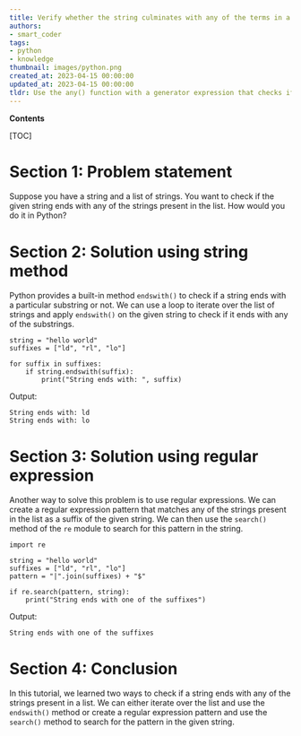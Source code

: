 ```yaml
---
title: Verify whether the string culminates with any of the terms in a given list
authors:
- smart_coder
tags:
- python
- knowledge
thumbnail: images/python.png
created_at: 2023-04-15 00:00:00
updated_at: 2023-04-15 00:00:00
tldr: Use the any() function with a generator expression that checks if the given string ends with any element in the list.
---
```


**Contents**

[TOC]

# Section 1: Problem statement
Suppose you have a string and a list of strings. You want to check if the given string ends with any of the strings present in the list. How would you do it in Python?

# Section 2: Solution using string method
Python provides a built-in method `endswith()` to check if a string ends with a particular substring or not. We can use a loop to iterate over the list of strings and apply `endswith()` on the given string to check if it ends with any of the substrings.

```
string = "hello world"
suffixes = ["ld", "rl", "lo"]

for suffix in suffixes:
    if string.endswith(suffix):
        print("String ends with: ", suffix)
```

Output:
```
String ends with: ld
String ends with: lo
```

# Section 3: Solution using regular expression
Another way to solve this problem is to use regular expressions. We can create a regular expression pattern that matches any of the strings present in the list as a suffix of the given string. We can then use the `search()` method of the `re` module to search for this pattern in the string.

```
import re

string = "hello world"
suffixes = ["ld", "rl", "lo"]
pattern = "|".join(suffixes) + "$"

if re.search(pattern, string):
    print("String ends with one of the suffixes")
```
Output:
```
String ends with one of the suffixes
```

# Section 4: Conclusion
In this tutorial, we learned two ways to check if a string ends with any of the strings present in a list. We can either iterate over the list and use the `endswith()` method or create a regular expression pattern and use the `search()` method to search for the pattern in the given string.
